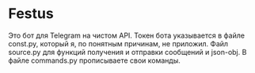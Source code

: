 # Festus

Это бот для Telegram на чистом API. Токен бота указывается в файле const.py, который я, по понятным причинам, не приложил. Файл source.py для функций получения и отправки сообщений и json-obj. В файле commands.py прописываете свои команды.
